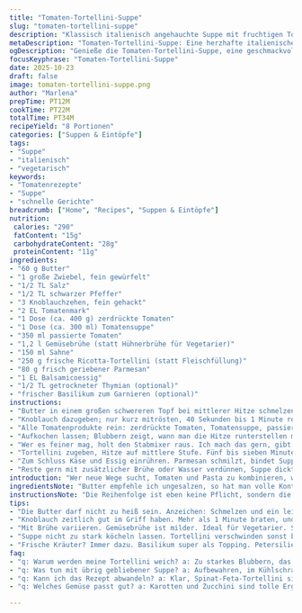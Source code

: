 ```yaml
---
title: "Tomaten-Tortellini-Suppe"
slug: "tomaten-tortellini-suppe"
description: "Klassisch italienisch angehauchte Suppe mit fruchtigen Tomaten, cremiger Note und kurzen Pasta-Happen. Butter, Zwiebeln, Knoblauch für Basis, dann Tomatenprodukte und Sahne für reichhaltige Textur. Balsamico rundet ab, Parmesan bringt Umami. Tortellini kochen in der Brühe, ergibt perfekte Konsistenz. Gut variierbar mit Gemüsebrühe statt Huhn oder mit Ricotta-Tortellini. Für mehr Würze klassische Gewürze plus kleine Extras wie frischer Oregano oder getrockneter Thymian. Ideal für kühlere Tage, da warm, sättigend und geschmackvoll. Einfach gemacht, mit kleinen Anpassungen klappen sogar die Tortellini immer. "
metaDescription: "Tomaten-Tortellini-Suppe: Eine herzhafte italienische Suppe mit fruchtigen Tomaten und cremiger Note. Ideal für kühlere Tage."
ogDescription: "Genieße die Tomaten-Tortellini-Suppe, eine geschmackvolle italienische Kreation mit Tomaten und frischer Pasta. Perfekt für jeden Tag."
focusKeyphrase: "Tomaten-Tortellini-Suppe"
date: 2025-10-23
draft: false
image: tomaten-tortellini-suppe.png
author: "Marlena"
prepTime: PT12M
cookTime: PT22M
totalTime: PT34M
recipeYield: "8 Portionen"
categories: ["Suppen & Eintöpfe"]
tags:
- "Suppe"
- "italienisch"
- "vegetarisch"
keywords:
- "Tomatenrezepte"
- "Suppe"
- "schnelle Gerichte"
breadcrumb: ["Home", "Recipes", "Suppen & Eintöpfe"]
nutrition: 
 calories: "290"
 fatContent: "15g"
 carbohydrateContent: "28g"
 proteinContent: "11g"
ingredients:
- "60 g Butter"
- "1 große Zwiebel, fein gewürfelt"
- "1/2 TL Salz"
- "1/2 TL schwarzer Pfeffer"
- "3 Knoblauchzehen, fein gehackt"
- "2 EL Tomatenmark"
- "1 Dose (ca. 400 g) zerdrückte Tomaten"
- "1 Dose (ca. 300 ml) Tomatensuppe"
- "350 ml passierte Tomaten"
- "1,2 l Gemüsebrühe (statt Hühnerbrühe für Vegetarier)"
- "150 ml Sahne"
- "250 g frische Ricotta-Tortellini (statt Fleischfüllung)"
- "80 g frisch geriebener Parmesan"
- "1 EL Balsamicoessig"
- "1/2 TL getrockneter Thymian (optional)"
- "frischer Basilikum zum Garnieren (optional)"
instructions:
- "Butter in einem großen schwereren Topf bei mittlerer Hitze schmelzen lassen. Zwiebeln, Salz und Pfeffer rein; dabei öfter umrühren. Nach 6 bis 10 Minuten sind sie glasig und weich, aber nicht gebräunt. Die Zeit variiert je nach Hitze und Pfanne. Riecht die Zwiebel süßlich, nicht angekohlt, dann passt es."
- "Knoblauch dazugeben; nur kurz mitrösten, 40 Sekunden bis 1 Minute reicht, sonst wird er bitter. Dann Tomatenmark unterrühren. Es soll leicht dunkelrot anlaufen und intensiver riechen, ungefähr 1 Minute. Wichtig, nicht zu lange bräunen, sonst wird’s zu herb."
- "Alle Tomatenprodukte rein: zerdrückte Tomaten, Tomatensuppe, passierte Tomaten. Gemüsebrühe zur gleichen Zeit dazu – wichtig, alles gut vermischen, damit keine Klümpchen bleiben. Sahne nachgießen, gleichmäßige Farbe achten. Thymian jetzt zugeben, ergibt eine zusätzliche Kräuternote."
- "Aufkochen lassen; Blubbern zeigt, wann man die Hitze runterstellen muss. Bei kleiner Flamme 4-7 Minuten simmern lassen, gelegentlich rühren, besonders am Boden. Ränder sammeln gerne Reste, also nicht nachlässig sein. Eine dicklichere Suppe soll’s werden, nicht wässrig."
- "Wer es feiner mag, holt den Stabmixer raus. Ich mach das gern, gibt samtige Konsistenz. Dabei wichtig: immer den Topf etwas schräg halten, damit es nicht spritzt. Kurze Mix-Intervalle; zu lang macht Suppe dünn und luftbläschenreich. Nicht unbedingt nötig, radikal glätten ist Geschmackssache."
- "Tortellini zugeben, Hitze auf mittlere Stufe. Fünf bis sieben Minuten, je nach Frische der Teigtaschen – frisch sehr schnell gar, getrocknet etwas länger. Spitzen-Lösung: zwischendurch probieren, bissfest, nicht verkocht. Suppe darf beim Kochen nicht zu heftig blubbern, sonst zerfallen die Tortellini."
- "Zum Schluss Käse und Essig einrühren. Parmesan schmilzt, bindet Suppe, bringt Würzigkeit. Balsamico gibt Tiefe, säuert aber auch leicht an. Abschmecken, nachwürzen mit Salz oder Pfeffer. Wer mag, frischen Basilikum oder Petersilie drüber. Suppe sitzt besser, wenn sie ein paar Minuten zieht."
- "Reste gern mit zusätzlicher Brühe oder Wasser verdünnen, Suppe dickt nach. Mikrowelle oder Herd jeweils gut umrühren, damit es nicht ansetzt. Suppe kann man einfrieren, Nudeln werden aber meist weich und quellen auf – also lieber frisch genießen."
introduction: "Wer neue Wege sucht, Tomaten und Pasta zu kombinieren, wird hier fündig. Ein lebhafter Mix aus süßen und sauren Tomatenprodukten bildet die Basis, cremige Sahne mildert Säure ab und gibt Volumen. Die frischen Ricotta-Tortellini nehmen viel Geschmack auf und sorgen für Biss, während Parmesan und Balsamico den letzten Pfiff bringen. Oft unterschätzt: die richtige Kontrolle der Garzeiten der Zwiebeln und der Tortellini. Nicht nur die Zutaten, sondern ihr Charakter machen den Unterschied. Auffällige, aromatische Zwiebeln und sparsam gebräunter Knoblauch sind der Start. Schnelles Haussuppenvergnügen mit wenig Aufwand, aber voller Note. Tiere als Fleischersatz durch Ricotta machen das Ganze auch vegetarisch interessant. "
ingredientsNote: "Butter empfehle ich ungesalzen, so hat man volle Kontrolle über Salzgehalt. Zwiebeln möglichst frisch, für verlässlichen Geschmack. Knoblauch niemals zu lange erhitzen – verbrennen führt zu bitterem Nachgeschmack. Tomatenmark kann durch etwas geröstete Paprikapaste ersetzt werden, gibt schöne Tiefe. Statt gemischter Tomaten vor allem passierte und zerdrückte zu nehmen, macht die Suppe dicker und schmeckt runder. Sahne kann man durch Crème fraîche oder auch einen Löffel Frischkäse ersetzen, falls man’s weniger fettig will. Gemüsebrühe empfohlen, weil sie milder als Hühnerbrühe und besser wandelbar ist. Ricotta-Tortellini bringen cremige Füllung; man kann aber auch Spinat-Feta verwenden, das gibt frische grüne Noten. Balsamico nicht weglassen, das Säuerliche holt die Aromen zusammen, alternativ Apfelessig, aber milder. Frische Kräuter nach eigenem Gefühl ergänzen, Petersilie oder Basilikum passen am besten – frische deutlich vor getrocknet."
instructionsNote: "Die Reihenfolge ist eben keine Pflicht, sondern die Basis. Erst schmelze die Butter gut, wichtig: nicht zu heiß, sonst wird sie braun und bitter. Zwiebeln müssen sanft glasig werden, leicht süßlich duftend – das ist das Zeichen. Knoblauch anschließend schnell sautieren, das Öl und die Butter tun ihr Übriges für Geschmack. Tomatenmark direkt nach Knoblauch, damit es schön eingebacken wird. Die Kaffeeröstung von Tomatenmark gibt Tiefe, darauf aufpassen, dass es nicht zu dunkel wird. Flüssigkeiten in einem Rutsch ergänzen, dann feste Bewegung beim Rühren, damit alles gut verbunden ist; dabei auf Textur achten. Aufkochen zeigt aktive Kochphase; Hitze reduzieren und langes zu starkes Köcheln vermeiden, weil sonst Geschmack leidet. Mixen kann man machen – ich bevorzuge samtigen Einschlag – aber wer’s rustikal will, lässt es. Tortellini je nach frischer Qualität variieren in Garzeit; unbedingt zwischendurch probieren. Käse und Essig unbedingt ganz zum Schluss ins kalte Süppchen, weil Ersterer nicht klumpen soll und Essig Frische bringt. Abgeschmeckt wird am Ende – nach Gefühl. Wenn Suppe zu dick wird übers Wochenende, mit Brühe umgießen und kurz erwärmen, Keine Angst, kein Qualitätsverlust. Wer sie direkt serviert, kann noch knackige Toppings andere Runde Parmesan oder Hauch Chili drauflegen."
tips:
- "Die Butter darf nicht zu heiß sein. Anzeichen: Schmelzen und ein leicht nussiger Duft. Hier ist Geduld gefragt. Zwiebeln sollten glasig und süßlich sein. Richtig für Geschmack und Textur."
- "Knoblauch zeitlich gut im Griff haben. Mehr als 1 Minute braten, und er wird bitter. Wenn das Aroma kommt, schnell weitermachen. Bei der Zugabe von Tomatenmark, dunkelrot anmerken – den richtigen Moment abpassen."
- "Mit Brühe variieren. Gemüsebrühe ist milder. Ideal für Vegetarier. Selbstgemachte Brühe bringt Geschmack. Reste? Einfach mit Brühe oder Wasser verdünnen. Immer gut umrühren beim Aufwärmen."
- "Suppe nicht zu stark köcheln lassen. Tortellini verschwinden sonst beim Kochen. Ideal: Ab und zu probieren. Bissfest ist das Ziel. Finger weg von hoher Hitze, das zerstört die Struktur."
- "Frische Kräuter? Immer dazu. Basilikum super als Topping. Petersilie bringt Frische. Gedöns nicht holen, hier geht’s um den echten Geschmack. Kürzlich getestet: frischer Oregano bringt tollen Kick."
faq:
- "q: Warum werden meine Tortellini weich? a: Zu starkes Blubbern, das macht sie matschig. Darauf achten, Hitze regulieren. Probieren hilft bei Timing."
- "q: Was tun mit übrig gebliebener Suppe? a: Aufbewahren, im Kühlschrank oder einfrieren. Verdünnen möglich mit Wasser. Immer gut umrühren, nichts soll anbrennen."
- "q: Kann ich das Rezept abwandeln? a: Klar, Spinat-Feta-Tortellini sind auch klasse. Bei Tomaten einfach Variationen ausprobieren. Denke an die Aromen."
- "q: Welches Gemüse passt gut? a: Karotten und Zucchini sind tolle Ergänzungen. Einfach klein schneiden und vor den Tomaten in die Pfanne geben."

---
```

